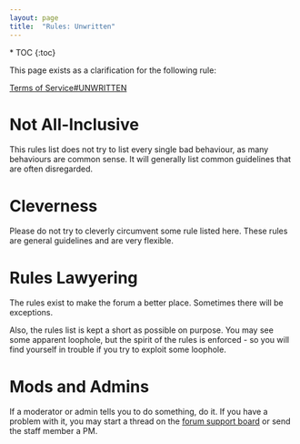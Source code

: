 ```yaml
---
layout: page
title:  "Rules: Unwritten"
---
```


<div class="toc" markdown="1">
  * TOC
  {:toc}
</div>

This page exists as a clarification for the following rule:

[Terms of Service#UNWRITTEN](/rules/terms-of-service/#unwritten)

# Not All-Inclusive

This rules list does not try to list every single bad behaviour, as many behaviours are common sense. It will generally list common guidelines that are often disregarded.

# Cleverness

Please do not try to cleverly circumvent some rule listed here. These rules are general guidelines and are very flexible.

# Rules Lawyering

The rules exist to make the forum a better place. Sometimes there will be exceptions.

Also, the rules list is kept a short as possible on purpose. You may see some apparent loophole, but the spirit of the rules is enforced - so you will find yourself in trouble if you try to exploit some loophole.

# Mods and Admins

If a moderator or admin tells you to do something, do it. If you have a problem with it, you may start a thread on the [forum support board](https://forum.rigsofrods.org/forums/webservices-support.9/)
or send the staff member a PM.